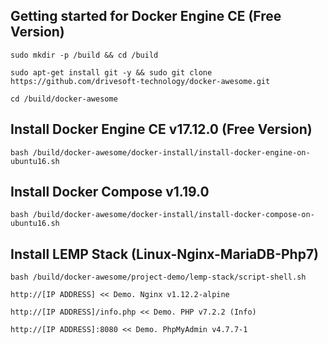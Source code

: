 Getting started for Docker Engine CE (Free Version)
---------------------------------------------------

```
sudo mkdir -p /build && cd /build

sudo apt-get install git -y && sudo git clone https://github.com/drivesoft-technology/docker-awesome.git

cd /build/docker-awesome
```


Install Docker Engine CE v17.12.0 (Free Version)
---------------------------------------------------

```
bash /build/docker-awesome/docker-install/install-docker-engine-on-ubuntu16.sh
```


Install Docker Compose v1.19.0
---------------------------------------------------

```
bash /build/docker-awesome/docker-install/install-docker-compose-on-ubuntu16.sh
```


Install LEMP Stack (Linux-Nginx-MariaDB-Php7)
---------------------------------------------------

```
bash /build/docker-awesome/project-demo/lemp-stack/script-shell.sh
```

```
http://[IP ADDRESS] << Demo. Nginx v1.12.2-alpine

http://[IP ADDRESS]/info.php << Demo. PHP v7.2.2 (Info) 

http://[IP ADDRESS]:8080 << Demo. PhpMyAdmin v4.7.7-1
```
